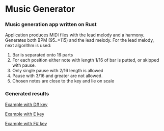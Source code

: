 # Music Generator

### Music generation app written on Rust

Application produces MIDI files with the lead melody
and a harmony. Generates both BPM (95..=115) and the lead melody.
For the lead melody, next algorithm is used:

1. Bar is separated onto 16 parts
2. For each position either note with length 1/16 
   of bar is putted, or skipped with pause.
3. Only single pause with 2/16 length is allowed
4. Pause with 3/16 and greater are not allowed.
5. Chosen notes are close to the key and lie on scale

### Generated results

[Example with D# key](D#-2023-07-02_15:40:47.519650174_+03:00.mid)

[Example with E key](E-2023-07-02_15:51:41.962661309_+03:00.mid)

[Example with F# key](F#-2023-07-02_23:02:59.680187162_+03:00.mid)